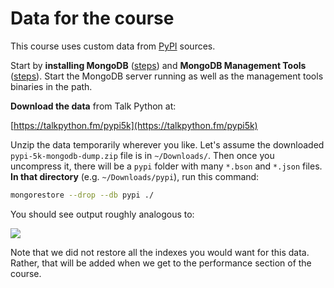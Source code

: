 # Data for the course

This course uses custom data from [PyPI](https://pypi.org) sources. 

Start by **installing MongoDB** ([steps](https://www.mongodb.com/docs/manual/administration/install-community/)) and **MongoDB Management Tools** ([steps](https://www.mongodb.com/docs/database-tools/installation/installation/)). Start the MongoDB server running as well as the management tools binaries in the path.

**Download the data** from Talk Python at:

[https://talkpython.fm/pypi5k](https://talkpython.fm/pypi5k)

Unzip the data temporarily wherever you like. Let's assume the downloaded `pypi-5k-mongodb-dump.zip` file is in `~/Downloads/`. Then once you uncompress it, there will be a `pypi` folder with many `*.bson` and `*.json` files. **In that directory** (e.g. `~/Downloads/pypi`), run this command:

```bash
mongorestore --drop --db pypi ./
```

You should see output roughly analogous to:

![](./mongorestore-output.png)

Note that we did not restore all the indexes you would want for this data. Rather, that will be added when we get to the performance section of the course.
